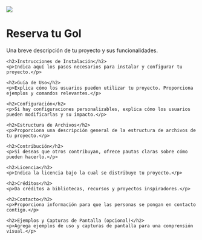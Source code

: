 <!DOCTYPE html>
<html>
<head>
    <img src="https://trello.com/1/cards/64e6f6b67ec25d170aff1434/attachments/64e6f6bc4f3da80cb6a96794/previews/64e6f6be4f3da80cb6a968bb/download/ReservaGol.png"> 
</head>
<body>
    <h1>Reserva tu Gol</h1>
    <p>Una breve descripción de tu proyecto y sus funcionalidades.</p>
    
    <h2>Instrucciones de Instalación</h2>
    <p>Indica aquí los pasos necesarios para instalar y configurar tu proyecto.</p>
    
    <h2>Guía de Uso</h2>
    <p>Explica cómo los usuarios pueden utilizar tu proyecto. Proporciona ejemplos y comandos relevantes.</p>
    
    <h2>Configuración</h2>
    <p>Si hay configuraciones personalizables, explica cómo los usuarios pueden modificarlas y su impacto.</p>
    
    <h2>Estructura de Archivos</h2>
    <p>Proporciona una descripción general de la estructura de archivos de tu proyecto.</p>
    
    <h2>Contribución</h2>
    <p>Si deseas que otros contribuyan, ofrece pautas claras sobre cómo pueden hacerlo.</p>
    
    <h2>Licencia</h2>
    <p>Indica la licencia bajo la cual se distribuye tu proyecto.</p>
    
    <h2>Créditos</h2>
    <p>Da créditos a bibliotecas, recursos y proyectos inspiradores.</p>
    
    <h2>Contacto</h2>
    <p>Proporciona información para que las personas se pongan en contacto contigo.</p>
    
    <h2>Ejemplos y Capturas de Pantalla (opcional)</h2>
    <p>Agrega ejemplos de uso y capturas de pantalla para una comprensión visual.</p>
</body>
</html>
